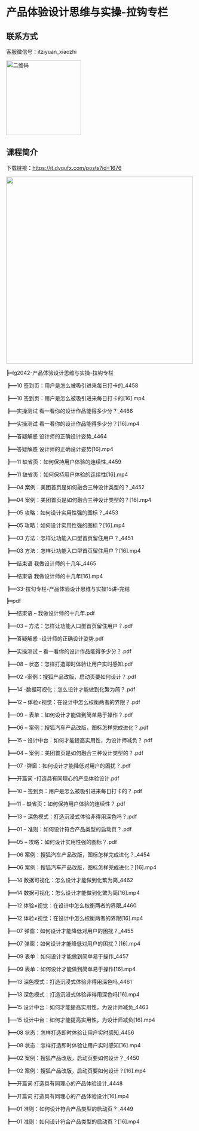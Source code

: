 # 产品体验设计思维与实操-拉钩专栏

## 联系方式

客服微信号：itziyuan_xiaozhi

<img src="https://ziyuanyun.oss-cn-guangzhou.aliyuncs.com/common/20240614073449/666b82192834a.jpg" width="200" height="200" alt="二维码">

## 课程简介

下载链接：https://it.dyqufx.com/posts?id=1676

<img src="https://ziyuanyun.oss-cn-guangzhou.aliyuncs.com/yun/20240515183505/66448fd9b174d.jpg" width="500" alt="">

  ┣━lg2042-产品体验设计思维与实操-拉钩专栏

 ┣━10 签到页：用户是怎么被吸引进来每日打卡的_4458

 ┣━10 签到页：用户是怎么被吸引进来每日打卡的[16].mp4

 ┣━实操测试 看一看你的设计作品能得多少分？_4466

 ┣━实操测试 看一看你的设计作品能得多少分？[16].mp4

 ┣━答疑解惑 设计师的正确设计姿势_4464

 ┣━答疑解惑 设计师的正确设计姿势[16].mp4

 ┣━11 缺省页：如何保持用户体验的连续性​​_4459

 ┣━11 缺省页：如何保持用户体验的连续性​​[16].mp4

 ┣━04 案例：美团首页是如何融合三种设计类型的？_4452

 ┣━04 案例：美团首页是如何融合三种设计类型的？[16].mp4

 ┣━05 攻略：如何设计实用性强的图标？_4453

 ┣━05 攻略：如何设计实用性强的图标？[16].mp4

 ┣━03 方法：怎样让功能入口型首页留住用户？_4451

 ┣━03 方法：怎样让功能入口型首页留住用户？[16].mp4

 ┣━结束语 我做设计师的十几年_4465

 ┣━结束语 我做设计师的十几年[16].mp4

 ┣━33-拉勾专栏-产品体验设计思维与实操15讲-完结

 ┣━pdf

 ┣━结束语 &#8211; 我做设计师的十几年.pdf

 ┣━03 &#8211; 方法：怎样让功能入口型首页留住用户？.pdf

 ┣━答疑解惑 -设计师的正确设计姿势.pdf

 ┣━实操测试 &#8211; 看一看你的设计作品能得多少分？.pdf

 ┣━08 &#8211; 状态：怎样打造即时体验让用户实时感知.pdf

 ┣━02 -案例：搜狐产品改版，启动页要如何设计？.pdf

 ┣━14 -数据可视化：怎么设计才能做到化繁为简？.pdf

 ┣━12 &#8211; 体验≠视觉：在设计中怎么权衡两者的界限？.pdf

 ┣━09 &#8211; 表单：如何设计才能做到简单易于操作？.pdf

 ┣━06 &#8211; 案例：搜狐汽车产品改版，图标怎样完成进化？.pdf

 ┣━15 &#8211; 设计中台：如何才能提高实用性，为设计师减负？.pdf

 ┣━04 &#8211; 案例：美团首页是如何融合三种设计类型的？.pdf

 ┣━07 -弹窗：如何设计才能降低对用户的困扰？.pdf

 ┣━开篇词 -打造具有同理心的产品体验设计.pdf

 ┣━10 &#8211; 签到页：用户是怎么被吸引进来每日打卡的？.pdf

 ┣━11 &#8211; 缺省页：如何保持用户体验的连续性？.pdf

 ┣━13 &#8211; 深色模式：打造沉浸式体验非得用深色吗？.pdf

 ┣━01 &#8211; 准则：如何设计符合产品类型的启动页？.pdf

 ┣━05 &#8211; 攻略：如何设计实用性强的图标？.pdf

 ┣━06 案例：搜狐汽车产品改版，图标怎样完成进化？_4454

 ┣━06 案例：搜狐汽车产品改版，图标怎样完成进化？[16].mp4

 ┣━14 数据可视化：怎么设计才能做到化繁为简_4462

 ┣━14 数据可视化：怎么设计才能做到化繁为简[16].mp4

 ┣━12 体验≠视觉：在设计中怎么权衡两者的界限_4460

 ┣━12 体验≠视觉：在设计中怎么权衡两者的界限[16].mp4

 ┣━07 弹窗：如何设计才能降低对用户的困扰？_4455

 ┣━07 弹窗：如何设计才能降低对用户的困扰？[16].mp4

 ┣━09 表单：如何设计才能做到简单易于操作_4457

 ┣━09 表单：如何设计才能做到简单易于操作[16].mp4

 ┣━13 深色模式：打造沉浸式体验非得用深色吗_4461

 ┣━13 深色模式：打造沉浸式体验非得用深色吗[16].mp4

 ┣━15 设计中台：如何才能提高实用性，为设计师减负_4463

 ┣━15 设计中台：如何才能提高实用性，为设计师减负[16].mp4

 ┣━08 状态：怎样打造即时体验让用户实时感知_4456

 ┣━08 状态：怎样打造即时体验让用户实时感知[16].mp4

 ┣━02 案例：搜狐产品改版，启动页要如何设计？_4450

 ┣━02 案例：搜狐产品改版，启动页要如何设计？[16].mp4

 ┣━开篇词 打造具有同理心的产品体验设计_4448

 ┣━开篇词 打造具有同理心的产品体验设计[16].mp4

 ┣━01 准则：如何设计符合产品类型的启动页？_4449

 ┣━01 准则：如何设计符合产品类型的启动页？[16].mp4

  